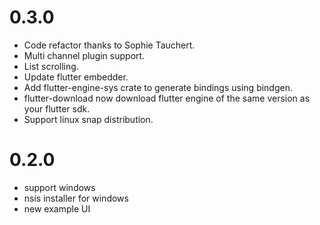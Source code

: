 # 0.3.0
- Code refactor thanks to Sophie Tauchert.
- Multi channel plugin support.
- List scrolling.
- Update flutter embedder.
- Add flutter-engine-sys crate to generate bindings using bindgen.
- flutter-download now download flutter engine of the same version as your flutter sdk.
- Support linux snap distribution.

# 0.2.0
- support windows
- nsis installer for windows
- new example UI